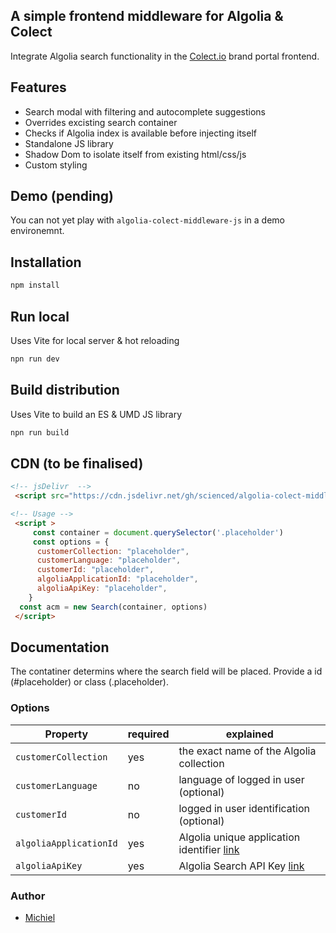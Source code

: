 ##  A simple frontend middleware for Algolia & Colect
Integrate Algolia search functionality in the [Colect.io](https://www.colect.io/) brand portal frontend. 

## Features

- Search modal with filtering and autocomplete suggestions
- Overrides excisting search container
- Checks if Algolia index is available before injecting itself
- Standalone JS library
- Shadow Dom to isolate itself from existing html/css/js
- Custom styling 

## Demo (pending)

You can not yet play with `algolia-colect-middleware-js` in a demo environemnt.

## Installation

```sh
npm install
```
## Run local
Uses Vite for local server & hot reloading

```sh
npn run dev
```

## Build distribution
Uses Vite to build an ES & UMD JS library

```sh
npn run build
```

## CDN (to be finalised)

```html
<!-- jsDelivr  -->
 <script src="https://cdn.jsdelivr.net/gh/scienced/algolia-colect-middleware-js/dist/algolia_colect_middelware.umd.js"></script> -->

<!-- Usage -->
 <script >
     const container = document.querySelector('.placeholder')
     const options = {
      customerCollection: "placeholder",
      customerLanguage: "placeholder",
      customerId: "placeholder",
      algoliaApplicationId: "placeholder",
      algoliaApiKey: "placeholder",
    }
  const acm = new Search(container, options)
 </script>
```

## Documentation

The contatiner determins where the search field will be placed. Provide a id (#placeholder) or class (.placeholder). 

### Options

| Property | required | explained |
| -------- | ------- | --------- |
| `customerCollection`    | yes  | the exact name of the Algolia collection |
| `customerLanguage`    | no  | language of logged in user (optional) |
| `customerId`    | no  | logged in user identification (optional) |
| `algoliaApplicationId`    | yes | Algolia unique application identifier [link](https://www.algolia.com/account/api-keys/all) |  
| `algoliaApiKey`    | yes  | Algolia Search API Key [link](https://www.algolia.com/account/api-keys/all) |  


### Author
- [Michiel](https://github.com/scienced)

